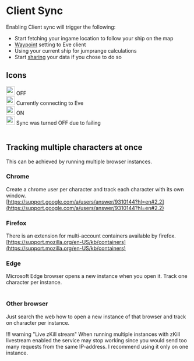 # Client Sync
Enabling Client sync will trigger the following:

 - Start fetching your ingame location to follow your ship on the map
 - [Waypoint](https://eveeye.readthedocs.io/en/latest/sync/waypoints/) setting to Eve client
 - Using your current ship for jumprange calculations
 - Start [sharing](https://eveeye.readthedocs.io/en/latest/sharing/cloud/) your data if you chose to do so

## Icons
<img src="https://raw.githubusercontent.com/Risingson/eedocs/master/docs/images/Marker-100_off.png" width="24" height="24" > OFF<br>
<img src="https://raw.githubusercontent.com/Risingson/eedocs/master/docs/images/Marker-100_standby.png" width="24" height="24" > Currently connecting to Eve<br>
<img src="https://raw.githubusercontent.com/Risingson/eedocs/master/docs/images/Marker-100_on.png" width="24" height="24" > ON<br>
<img src="https://raw.githubusercontent.com/Risingson/eedocs/master/docs/images/Marker-100_fail.png" width="24" height="24" > Sync was turned OFF due to failing<br><br>

## Tracking multiple characters at once
This can be achieved by running multiple browser instances. 

### Chrome
Create a chrome user per character and track each character with its own window.<br>
[https://support.google.com/a/users/answer/9310144?hl=en#2.2](https://support.google.com/a/users/answer/9310144?hl=en#2.2)

### Firefox
There is an extension for multi-account containers available by firefox.<br>
[https://support.mozilla.org/en-US/kb/containers](https://support.mozilla.org/en-US/kb/containers)

### Edge
Microsoft Edge browser opens a new instance when you open it. Track one character per instance.<br><br>

### Other browser
Just search the web how to open a new instance of that browser and track on character per instance.

!!! warning "Live zKill stream"
    When running multiple instances with zKill livestream enabled the service may stop working since you would send too many requests from the same IP-address. I recommend using it only on one instance.



<!--stackedit_data:
eyJoaXN0b3J5IjpbMTY0NTcxOTc5MiwtOTUyMjY1ODAxLC04MD
E3MDc1ODcsLTIxMjkzODkzNDEsLTE4ODk0MDcyMjUsLTQ1NzE3
NDE0OSwzMTUzOTI2NzksMTM1NDU0Mjk2Niw3MjA5MDMwMjMsLT
E3NjkzOTQwODgsODI3ODA2ODI3LDE4ODAwMDE4LDE4OTI5MjYw
OCwtNDIxNDU1Mjk4LDEwNjQxMTM3OSwtMTI4MzUzNTA5NywtNz
cwOTM2ODQwLDYwNzU2NDQ3LC0yMTAzNzc1ODYzLDQwNDQxNDYx
OV19
-->